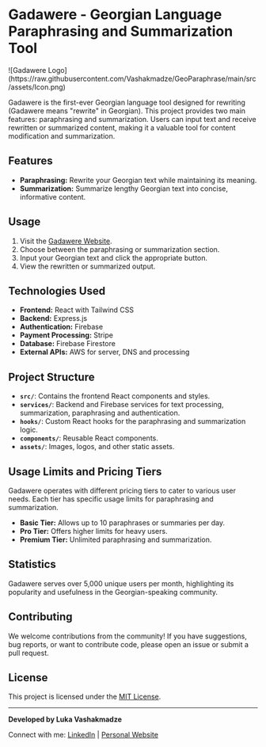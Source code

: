 # Gadawere - Georgian Language Paraphrasing and Summarization Tool

<div align=”center”>
  ![Gadawere Logo](https://raw.githubusercontent.com/Vashakmadze/GeoParaphrase/main/src/assets/Icon.png)
</div>

Gadawere is the first-ever Georgian language tool designed for rewriting (Gadawere means "rewrite" in Georgian). This project provides two main features: paraphrasing and summarization. Users can input text and receive rewritten or summarized content, making it a valuable tool for content modification and summarization.

## Features

- **Paraphrasing:** Rewrite your Georgian text while maintaining its meaning.
- **Summarization:** Summarize lengthy Georgian text into concise, informative content.

## Usage

1. Visit the [Gadawere Website](https://gadawere.ge/).
2. Choose between the paraphrasing or summarization section.
3. Input your Georgian text and click the appropriate button.
4. View the rewritten or summarized output.

## Technologies Used

- **Frontend:** React with Tailwind CSS
- **Backend:** Express.js
- **Authentication:** Firebase
- **Payment Processing:** Stripe
- **Database:** Firebase Firestore
- **External APIs:** AWS for server, DNS and processing

## Project Structure

- **`src/`**: Contains the frontend React components and styles.
- **`services/`**: Backend and Firebase services for text processing, summarization, paraphrasing and authentication.
- **`hooks/`**: Custom React hooks for the paraphrasing and summarization logic.
- **`components/`**: Reusable React components.
- **`assets/`**: Images, logos, and other static assets.

## Usage Limits and Pricing Tiers

Gadawere operates with different pricing tiers to cater to various user needs. Each tier has specific usage limits for paraphrasing and summarization.

- **Basic Tier:** Allows up to 10 paraphrases or summaries per day.
- **Pro Tier:** Offers higher limits for heavy users.
- **Premium Tier:** Unlimited paraphrasing and summarization.

## Statistics

Gadawere serves over 5,000 unique users per month, highlighting its popularity and usefulness in the Georgian-speaking community.

## Contributing

We welcome contributions from the community! If you have suggestions, bug reports, or want to contribute code, please open an issue or submit a pull request.

## License

This project is licensed under the [MIT License](LICENSE).

---

**Developed by Luka Vashakmadze**

Connect with me: [LinkedIn](https://www.linkedin.com/in/luka-vashakmadze-6690311b7/) | [Personal Website](https://lukavasha.com/)
